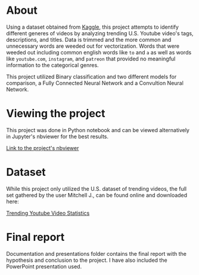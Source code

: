 # About
Using a dataset obtained from [Kaggle](https://www.kaggle.com), this project attempts to identify different generes of videos by analyzing trending U.S. Youtube video's tags, descriptions, and titles.
Data is trimmed and the more common and unnecessary words are weeded out for vectorization.
Words that were weeded out including common english words like `to` and `a` as well as words like `youtube.com`, `instagram`, and `patreon` that provided no meaningful information to the categorical genres.

This project utilized Binary classification and two different models for comparison, a Fully Connected Neural Network and a Convultion Neural Network. 

# Viewing the project 
This project was done in Python notebook and can be viewed alternatively in Jupyter's nbviewer for the best results. 

[Link to the project's nbviewer](https://nbviewer.org/github/KyleNThao/Youtube_BiClassification/blob/main/YouTube_Trending_Binary_Classification.ipynb)

# Dataset
While this project only utilized the U.S. dataset of trending videos, the full set gathered by the user Mitchell J., can be found online and downloaded here:

[Trending Youtube Video Statistics](https://www.kaggle.com/datasnaek/youtube-new)

# Final report
Documentation and presentations folder contains the final report with the hypothesis and conclusion to the project. I have also included the PowerPoint presentation used. 

